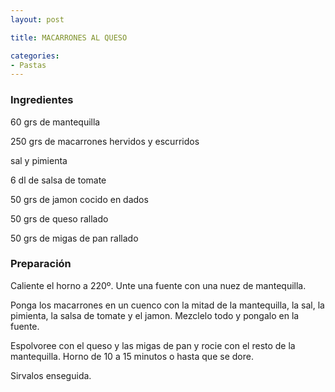 ```yaml
---
layout: post

title: MACARRONES AL QUESO

categories:
- Pastas
---
```

<h3>Ingredientes</h3>

60 grs de mantequilla

250 grs de macarrones hervidos y escurridos

sal y pimienta

6 dl de salsa de tomate

50 grs de jamon cocido en dados

50 grs de queso rallado

50 grs de migas de pan rallado

<h3>Preparación</h3>

Caliente el horno a 220º. Unte una fuente con una nuez de mantequilla.

Ponga los macarrones en un cuenco con la mitad de la mantequilla, la sal, la pimienta, la salsa de tomate y el jamon. Mezclelo todo y pongalo en la fuente.

Espolvoree con el queso y las migas de pan y rocie con el resto de la mantequilla. Horno de 10 a 15 minutos o hasta que se dore.

Sirvalos enseguida.